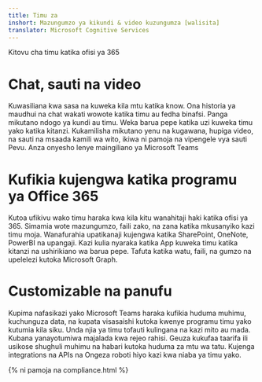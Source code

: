 ```yaml
---
title: Timu za
inshort: Mazungumzo ya kikundi & video kuzungumza [walisita]
translator: Microsoft Cognitive Services
---
```



Kitovu cha timu katika ofisi ya 365 

# Chat, sauti na video
Kuwasiliana kwa sasa na kuweka kila mtu katika know. Ona historia ya maudhui na chat wakati wowote katika timu au fedha binafsi. Panga mikutano ndogo ya kundi au timu. Weka barua pepe katika uzi kuweka timu yako katika kitanzi. Kukamilisha mikutano yenu na kugawana, hupiga video, na sauti na msaada kamili wa wito, ikiwa ni pamoja na vipengele vya sauti Pevu. 
Anza onyesho lenye maingiliano ya Microsoft Teams 

# Kufikia kujengwa katika programu ya Office 365
Kutoa ufikivu wako timu haraka kwa kila kitu wanahitaji haki katika ofisi ya 365. Simamia wote mazungumzo, faili zako, na zana katika mkusanyiko kazi timu moja. Wanafurahia upatikanaji kujengwa katika SharePoint, OneNote, PowerBI na upangaji. Kazi kulia nyaraka katika App kuweka timu katika kitanzi na ushirikiano wa barua pepe. Tafuta katika watu, faili, na gumzo na upelelezi kutoka Microsoft Graph. 

# Customizable na panufu
Kupima nafasikazi yako Microsoft Teams haraka kufikia huduma muhimu, kuchunguza data, na kupata visasaishi kutoka kwenye programu timu yako kutumia kila siku. Unda njia ya timu tofauti kulingana na kazi mito au mada. Kubana yanayotumiwa majalada kwa rejeo rahisi. Geuza kukufaa taarifa ili usikose shughuli muhimu na habari kutoka huduma za mtu wa tatu. Kujenga integrations na APIs na Ongeza roboti hiyo kazi kwa niaba ya timu yako. 




{% ni pamoja na compliance.html %}

